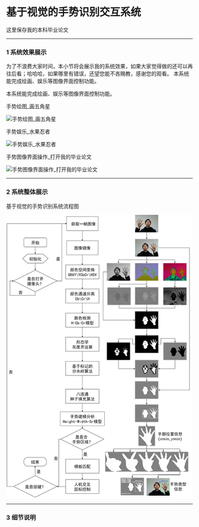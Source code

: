 # 基于视觉的手势识别交互系统
这里保存我的本科毕业论文

---

### 1 系统效果展示
为了不浪费大家时间，本小节将会展示我的系统效果，如果大家觉得做的还可以再往后看；哈哈哈，如果哪里有错误，还望您能不吝赐教，感谢您的观看。
本系统能完成绘画、娱乐等图像界面控制功能。

本系统能完成绘画、娱乐等图像界面控制功能。

手势绘图_画五角星

![手势绘图_画五角星](IMG/001手势绘图_画五角星.gif)

手势娱乐_水果忍者

![手势娱乐_水果忍者](IMG/002手势娱乐_水果忍者.gif)

手势图像界面操作_打开我的毕业论文

![手势图像界面操作_打开我的毕业论文](IMG/003手势图像界面操作_打开我的毕业论文.gif)

---

### 2 系统整体展示
基于视觉的手势识别系统流程图

![基于视觉的手势识别系统流程图](IMG/004基于视觉的手势识别系统流程图.png)

---

### 3 细节说明

